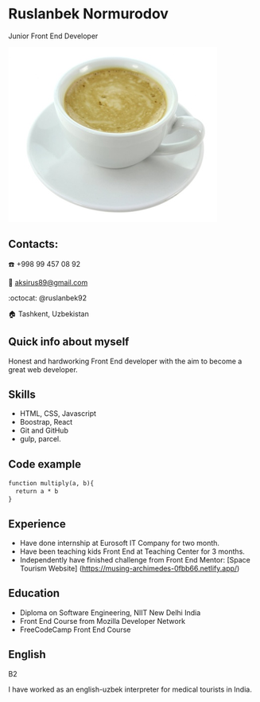 # Ruslanbek Normurodov

Junior Front End Developer

![Profile Picture](./coffee.jpg)


## Contacts:

☎️ +998 99 457 08 92

📧 aksirus89@gmail.com

:octocat:  @ruslanbek92

🏠 Tashkent, Uzbekistan


## Quick info about myself

 Honest and hardworking Front End developer with the aim to become a great web developer.

## Skills

- HTML, CSS, Javascript
- Boostrap, React
- Git and GitHub
-  gulp, parcel.

## Code example

```
function multiply(a, b){
  return a * b
}
```


## Experience

- Have done internship at Eurosoft IT Company for two month.
- Have been teaching kids Front End at Teaching Center for 3 months.
- Independently have finished challenge from Front End Mentor: [Space Tourism Website] (https://musing-archimedes-0fbb66.netlify.app/)



## Education

- Diploma on Software Engineering, NIIT New Delhi India
- Front End Course from Mozilla Developer Network
- FreeCodeCamp Front End Course



## English

B2

I have worked as an english-uzbek interpreter for medical tourists in India.

